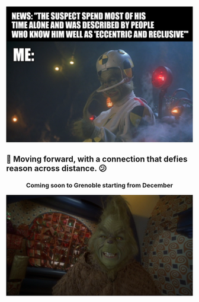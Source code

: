 ![meme grinch](meme_grinch_6.png)

## 🚀 Moving forward, with a connection that defies reason across distance. 😕

### <center>Coming soon to Grenoble starting from December</center>

![grinch image](grinch_25.png)
